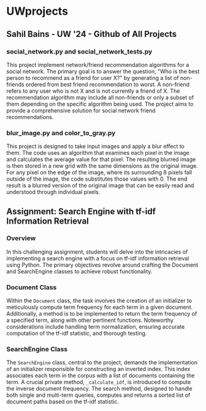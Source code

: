 # UWprojects
## Sahil Bains - UW '24 - Github of All Projects




### social_network.py and social_network_tests.py

This project implement network/friend recommendation algorithms for a social network. The primary goal is to answer the question, "Who is the best person to recommend as a friend for user X?" by generating a list of non-friends ordered from best friend recommendation to worst. A non-friend refers to any user who is not X and is not currently a friend of X. The recommendation algorithm may include all non-friends or only a subset of them depending on the specific algorithm being used. The project aims to provide a comprehensive solution for social network friend recommendations.

### blur_image.py and color_to_gray.py

This project is designed to take input images and apply a blur effect to them. The code uses an algorithm that examines each pixel in the image and calculates the average value for that pixel. The resulting blurred image is then stored in a new grid with the same dimensions as the original image. For any pixel on the edge of the image, where its surrounding 8 pixels fall outside of the image, the code substitutes those values with 0. The end result is a blurred version of the original image that can be easily read and understood through individual pixels.


## Assignment: Search Engine with tf-idf Information Retrieval
### Overview

In this challenging assignment, students will delve into the intricacies of implementing a search engine with a focus on tf-idf information retrieval using Python. The primary objectives revolve around crafting the Document and SearchEngine classes to achieve robust functionality.

### Document Class

Within the `Document` class, the task involves the creation of an initializer to meticulously compute term frequency for each term in a given document. Additionally, a method is to be implemented to return the term frequency of a specified term, along with other pertinent functions. Noteworthy considerations include handling term normalization, ensuring accurate computation of the tf-idf statistic, and thorough testing.

### SearchEngine Class

The `SearchEngine` class, central to the project, demands the implementation of an initializer responsible for constructing an inverted index. This index associates each term in the corpus with a list of documents containing the term. A crucial private method, `_calculate_idf`, is introduced to compute the inverse document frequency. The search method, designed to handle both single and multi-term queries, computes and returns a sorted list of document paths based on the tf-idf statistic.



